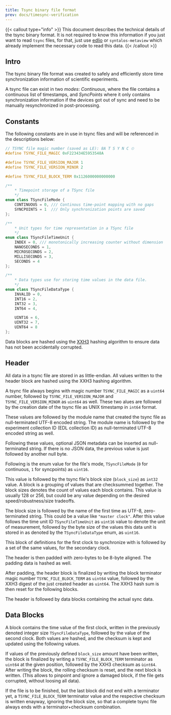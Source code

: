 ```yaml
---
title: Tsync binary file format
prev: docs/timesync-verification
---
```


{{< callout type="info" >}}
This document describes the technical details of the tsync binary format.
It is not required to know this information if you just want to read `tsync` files,
for that, just use [edlio](https://edl.rtfd.io) or `syntalos-metaview` which already
implement the necessary code to read this data.
{{< /callout >}}


## Intro

The tsync binary file format was created to safely and efficiently store time synchronization
information of scientific experiments.

A tsync file can exist in two *modes*: *Continuous*, where the file contains a continuous list of
timestamps, and *SyncPoints* where it only contains synchronization information if the devices got
out of sync and need to be manually resynchronized in post-processing.


## Constants

The following constants are in use in tsync files and will be referenced in the descriptions below:

```cpp
// TSYNC file magic number (saved as LE): 8A T S Y N C ⏲
#define TSYNC_FILE_MAGIC 0xF223434E5953548A

#define TSYNC_FILE_VERSION_MAJOR 1
#define TSYNC_FILE_VERSION_MINOR 2

#define TSYNC_FILE_BLOCK_TERM 0x1126000000000000
```

```cpp
/**
    * Timepoint storage of a TSync file
    */
enum class TSyncFileMode {
    CONTINUOUS = 0, /// Continous time-point mapping with no gaps
    SYNCPOINTS = 1  /// Only synchronization points are saved
};

/**
    * Unit types for time representation in a TSync file
    */
enum class TSyncFileTimeUnit {
    INDEX = 0, /// monotonically increasing counter without dimension
    NANOSECONDS = 1,
    MICROSECONDS = 2,
    MILLISECONDS = 3,
    SECONDS = 4
};

/**
    * Data types use for storing time values in the data file.
    */
enum class TSyncFileDataType {
    INVALID = 0,
    INT16 = 2,
    INT32 = 3,
    INT64 = 4,

    UINT16 = 6,
    UINT32 = 7,
    UINT64 = 8
};
```

Data blocks are hashed using the [XXH3](http://fastcompression.blogspot.com/2019/03/presenting-xxh3.html)
hashing algorithm to ensure data has not been accidentally corrupted.


## Header

All data in a tsync file are stored in as little-endian.
All values written to the header block are hashed using the XXH3 hashing algorithm.

A tsync file always begins with magic number `TSYNC_FILE_MAGIC` as a `uint64` number, followed
by `TSYNC_FILE_VERSION_MAJOR` and `TSYNC_FILE_VERSION_MINOR` as `uint64` as well.
These two alues are followed by the creation date of the tsync file as UNIX timestamp in `int64` format.

These values are followed by the module name that created the tsync file as null-terminated UTF-8 encoded string.
The module name is followed by the experiment collection ID (EDL collection ID) as null-terminated UTF-8 encoded
string as well.

Following these values, optional JSON metadata can be inserted as null-terminated string. If there is no JSON data,
the previous value is just followed by another null byte.

Following is the enum value for the file's mode, `TSyncFileMode` (`0` for continuous, `1` for syncpoints) as
`uint16`.

This value is followed by the tsync file's block size (`block_size`) as `int32` value. A block is a grouping of values that
are checksummed together. The block sizes denotes the count of values each block contains. This value is usually
128 or 256, but could be any value depending on the desired speed/robustness/size tradeoffs.

The block size is followed by the name of the first time as UTF-8, zero-terminated string. This could be a value
like `"master clock"`. After this value follows the time unit ID `TSyncFileTimeUnit` as `uint16` value to
denote the unit of measurement, followed by the byte size of the values this data unit is stored in as denoted
by the `TSyncFileDataType` enum, as `uint16`.

This block of definitions for the first clock to synchronize with is followed by a set of the same values, for
the secondary clock.

The header is then padded with zero-bytes to be 8-byte aligned. The padding data is hashed as well.

After padding, the header block is finalized by writing the block terminator magic number `TSYNC_FILE_BLOCK_TERM`
as `uint64` value, followed by the XXH3 digest of the just created header as `uint64`.
The XXH3 hash sum is then reset for the following blocks.

The header is followed by data blocks containing the actual sync data.


## Data Blocks

A block contains the time value of the first clock, written in the previously denoted integer size `TSyncFileDataType`,
followed by the value of the second clock. Both values are hashed, and the checksum is kept and updated using the following values.

If values of the previously defined `block_size` amount have been written, the block is finalized by writing a
`TSYNC_FILE_BLOCK_TERM` terminator as `uint64` at the given position, followed by the XXH3 checksum as `ùint64`.
After writing the block, the rolling checksum is reset, and the next block is written.
(This allows to pinpoint and ignore a damaged block, if the file gets corrupted, without loosing all data).

If the file is to be finished, but the last block did not end with a terminator yet, a `TSYNC_FILE_BLOCK_TERM`
terminator value and the respective checksum is written enayway, ignoring the block size, so that a complete tsync file
always ends with a terminator+checksum combination.
